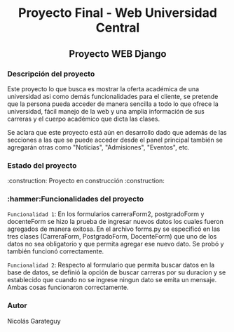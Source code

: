 <h1 align="center"> Proyecto Final - Web Universidad Central </h1>
<h2 align="center"> Proyecto WEB Django </h2>

<h3 align="left"> Descripción del proyecto </h3>
Este proyecto lo que busca es mostrar la oferta académica de una universidad asi como demás funcionalidades para el cliente, 
se pretende que la persona pueda acceder de manera sencilla a todo lo que ofrece la universidad, fácil manejo de la web y una 
amplia información de sus carreras y el cuerpo académico que dicta las clases. 

Se aclara que este proyecto está aún en desarrollo dado que además de las secciones a las que se puede acceder desde el panel principal
también se agregarán otras como "Noticias", "Admisiones", "Eventos", etc.

<h3 align="left"> Estado del proyecto </h3>
:construction: Proyecto en construcción :construction:
<h3 align="left"> :hammer:Funcionalidades del proyecto </h3>

`Funcionalidad 1`: En los formularios carreraForm2, postgradoForm y docenteForm se hizo la prueba de ingresar nuevos datos los cuales fueron agregados de manera exitosa. 
En el archivo forms.py se especificó en las tres clases (CarreraForm, PostgradoForm, DocenteForm) que uno de los datos no sea obligatorio y que permita agregar ese nuevo 
dato. Se probó y también funcionó correctamente. 

`Funcionalidad 2`: Respecto al formulario que permita buscar datos en la base de datos, se definió la opción de buscar carreras por su duracion y se 
establecido que cuando no se ingrese ningun dato se emita un mensaje. Ambas cosas funcionaron correctamente.



<h3 align="left"> Autor </h3>
Nicolás Garateguy

